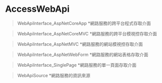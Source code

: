 # AccessWebApi

>WebApiInterface_AspNetCoreApp
*網路服務的跨平台程式存取介面

>WebApiInterface_AspNetCoreMVC
*網路服務的跨平台模視控存取介面

>WebApiInterface_AspNetMVC
*網路服務的網站模視控存取介面

>WebApiInterface_AspNetWebForm
*網路服務的網站表格存取介面

>WebApiInterface_SinglePage
*網路服務的單一頁面存取介面

>WebApiSource
*網路服務的資訊來源